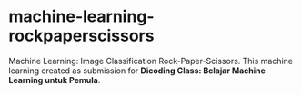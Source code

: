 # machine-learning-rockpaperscissors
Machine Learning: Image Classification Rock-Paper-Scissors. This machine learning created as submission for **Dicoding Class: Belajar Machine Learning untuk Pemula**.
